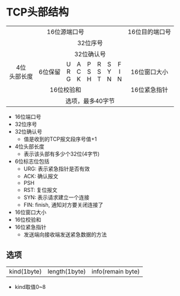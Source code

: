 # TCP头部结构

<table>
    <tr align="center">
        <td colspan = "16">16位源端口号</td>
        <td colspan = "16">16位目的端口号</td>
    </tr>
    <tr align="center">
        <td colspan = "32">32位序号</td>
    </tr>
    <tr align="center">
        <td colspan = "32">32位确认号</td>
    </tr>
    <tr align="center">
        <td colspan = "4">4位<br>头部长度</td>
        <td colspan = "6">6位保留</td>
        <td>U<br>R<br>G</td>
        <td>A<br>C<br>K</td>
        <td>P<br>S<br>H</td>
        <td>R<br>S<br>T</td>
        <td>S<br>Y<br>N</td>
        <td>F<br>I<br>N</td>
        <td colspan= "16">16位窗口大小</td>
    </tr>
    <tr align="center">
        <td colspan = "16">16位校验和</td>
        <td colspan = "16">16位紧急指针</td>
    </tr>
    <tr align="center">
        <td colspan = "32">选项，最多40字节</td>
    </tr>
</table>

- 16位端口号
- 32位序号
- 32位确认号
  - 值是收到的TCP报文段序号值+1
- 4位头部长度
  - 表示该头部有多少个32位(4字节)
- 6位标志位包括
  - URG: 表示紧急指针是否有效
  - ACK: 确认报文
  - PSH
  - RST: 复位报文
  - SYN: 表示请求建立一个连接
  - FIN: finish, 通知对方要关闭连接了
- 16位窗口大小
- 16位校验和
- 16位紧急指针
  - 发送端向接收端发送紧急数据的方法

## 选项

<table>
    <tr>
        <td>kind(1byte)</td>
        <td>length(1byte)</td>
        <td>info(remain byte)</td>
   </tr>
</table>

- kind取值0~8